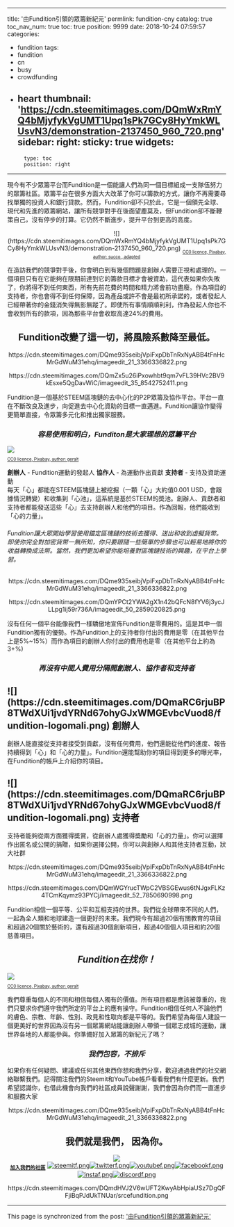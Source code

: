 
---
title: '由Fundition引領的眾籌新紀元'
permlink: fundition-cny
catalog: true
toc_nav_num: true
toc: true
position: 9999
date: 2018-10-24 07:59:57
categories:
- fundition
tags:
- fundition
- cn
- busy
- crowdfunding
- heart
thumbnail: 'https://cdn.steemitimages.com/DQmWxRmYQ4bMjyfykVgUMT1Upq1sPk7GCy8HyYmkWLUsvN3/demonstration-2137450_960_720.png'
sidebar:
    right:
        sticky: true
widgets:
    -
        type: toc
        position: right
---


<div class="text-justify">現今有不少眾籌平台而Fundition是一個能讓人們為同一個目標組成一支隊伍努力的眾籌社區。眾籌平台在很多方面大大改革了你可以籌款的方式，讓你不再需要尋找單獨的投資人和銀行貸款。然而，Fundition卻不只於此，它是一個領先全球、現代和先進的眾籌網站，讓所有競爭對手在後面望塵莫及，但Fundition卻不斷鞭策自己，沒有停步的打算。它仍然不斷進步，提升平台到更高的高度。 </div>
<p></p>
<center>![](https://cdn.steemitimages.com/DQmWxRmYQ4bMjyfykVgUMT1Upq1sPk7GCy8HyYmkWLUsvN3/demonstration-2137450_960_720.png)
<sub><sub><a href="https://pixabay.com/en/demonstration-show-me-demonstrate-2137450/" rel="nofollow noopener" title="This link will take you away from steemit.com">CC0 licence, Pixabay, author: succo , adapted</a></sub></sub></center>
<p></p>
<div class="text-justify">在造訪我們的競爭對手後，你會明白到有幾個問題是創辦人需要正視和處理的。一個項目只有在它能夠在限期前達到它的籌款目標才會被資助，這代表如果你失敗了，你將得不到任何東西，所有先前花費的時間和精力將會前功盡廢。作為項目的支持者，你也會得不到任何保障，因為產品或許不會是最初所承諾的，或者發起人已經帶著你的金錢消失得無影無蹤了。即使所有事情順順利利，作為發起人你也不會收到所有的款項，因為那些平台會收取高達24%的費用。</div>
<p></p>
<center><h2></i>Fundition改變了這一切，將風險系數降至最低。</i></h2></center>
<p></p>
<center>https://cdn.steemitimages.com/DQme935seibjVpiFxpDbTnRxNyABB4tFnHcMrGdWuM31ehq/imageedit_21_3366336822.png</center>
<p></p>
<center>https://cdn.steemitimages.com/DQmZx5u26iPxowhbt9qm7vFL39HVc2BV9kEsxe5QgDavWiC/imageedit_35_8542752411.png</center>
<p></p>
<div class="text-justify">Fundition是一個基於STEEM區塊鏈的去中心化的P2P眾籌及協作平台。平台一直在不斷改良及進步，向促進去中心化資助的目標一直邁進。Fundition讓協作變得更簡單直接，令眾籌多元化和推出獨家服務。</div>
<p></p>
<center><h3><i>容易使用和明白，Funditon是大家理想的眾籌平台</i></h3></center>
<p></p>
<div class="pull-right"><img src="https://cdn.steemitimages.com/DQmY6yES5ogiFdvAop4ppAr5nAKjywBbqYDiJSt2zLFEX43/questions-3143423_960_720.png">
<sub><sub><a href="https://pixabay.com/en/questions-who-what-how-why-where-3143423/" rel="nofollow noopener" title="This link will take you away from steemit.com"><br>CC0 licence, Pixabay, author: geralt</a></sub></sub></div>
<p></p>
<b>創辦人</b> - Fundition運動的發起人
<b>協作人</b> - 為運動作出貢獻
<b>支持者</b> - 支持及資助運動

<div class="text-justify">每天「心」都能在STEEM區塊鏈上被挖掘（一顆「心」大約值0.001 USD，會跟據情況轉變）和收集到「心池」，這系統是基於STEEM的奬池。創辦人、貢獻者和支持者都能發送這些「心」去支持創辦人和他們的項目。作為回報，他們能收到「心的力量」。</div>
<p></p>
<div class="text-justify"><h6><i>Fundition讓大眾開始學習使用錨定區塊鏈的技術去獲得、送出和收到虛擬貨幣。即使你完全對加密貨幣一無所知，你只要跟隨一些簡單的步驟也可以輕易地將你的收益轉換成法幣。當然，我們更加希望你能培養對區塊鏈技術的興趣，在平台上學習。</i></h6></div>
<p></p>
<center>https://cdn.steemitimages.com/DQme935seibjVpiFxpDbTnRxNyABB4tFnHcMrGdWuM31ehq/imageedit_21_3366336822.png</center>
<p></p>
<center>https://cdn.steemitimages.com/DQmYPCt2YWA2gX1n42bQFcN8fYV6j3ycJLLpg1ij59r736A/imageedit_50_2859020825.png</center>
<p></p>
<div class="text-justify">沒有任何一個平台能像我們一樣驕傲地宣佈Fundition是零費用的。這是其中一個Fundition獨有的優勢。作為Fundition上的支持者你付出的費用是零（在其他平台上是5%~15%）而作為項目的創辦人你付出的費用也是零（在其他平台上約為 3+%)</div>
<p></p>
<center><h3><i>再沒有中間人費用分隔開創辦人、協作者和支持者</i></h3></center>
<p></p>
<h2>![](https://cdn.steemitimages.com/DQmaRC6rjuBP8TWdXUi1jvdYRNd67ohyGJxWMGEvbcVuod8/fundition-logomali.png) 創辦人</h2> 
<p></p>
<div class="text-justify">創辦人能直接從支持者接受到貢獻，沒有任何費用，他們還能從他們的進度、報告持續得到「心」和「心的力量」。Fundition還能幫助你的項目得到更多的曝光率，在Fundition的帳戶上介紹你的項目。</div>
<p></p>
<h2>![](https://cdn.steemitimages.com/DQmaRC6rjuBP8TWdXUi1jvdYRNd67ohyGJxWMGEvbcVuod8/fundition-logomali.png) 支持者</h2>
<p></p>
<div class="text-justify">支持者能夠從兩方面獲得奬賞，從創辦人處獲得奬勵和「心的力量」。你可以選擇作出匿名或公開的捐贈，如果你選擇公開，你可以與創辦人和其他支持者互動，狀大社群 </div>
<p></p>
<center>https://cdn.steemitimages.com/DQme935seibjVpiFxpDbTnRxNyABB4tFnHcMrGdWuM31ehq/imageedit_21_3366336822.png</center>
<p></p>
<center>https://cdn.steemitimages.com/DQmWGYrucTWpC2VBSGEwus6tNJgxFLKz4TCmKqymz93PYCj/imageedit_52_7850690998.png</center>
<p></p>
<div class="text-justify">Fundition相信一個平等、公平和互相支持的世界。我們從全球帶來不同的人們，一起為全人類和地球建造一個更好的未來。我們現今有超過20個有關教育的項目和超過20個關於藝術的，還有超過30個創新項目，超過40個個人項目和約20個慈善項目。</div>
<p></p>
<center><h2><i>Fundition在找你！</i></h2></center>
<p></p>
<div class="pull-left"><img src="https://cdn.steemitimages.com/DQmRVCN138vfbw5ebNoqZZy7uoJdJt8u2Mh7BDp99hEener/businessman-2956970_960_720.png">
<sub><sub><a href="https://pixabay.com/en/businessman-finger-touch-turn-on-2956970/" rel="nofollow noopener" title="This link will take you away from steemit.com"><br>CC0 licence, Pixabay, author: geralt</a></sub></sub></div>
<p></p>
<div class="text-justify">我們尊重每個人的不同和相信每個人獨有的價值。所有項目都是應該被尊重的，我們只要求你們遵守我們所定的平台上的應有操守。Fundition相信任何人不論他們的膚色、宗教、年齡、性別、政見和性取向都是平等的。我們希望為每個人建設一個更美好的世界因為沒有另一個眾籌網站能讓創辦人帶領一個眾志成城的運動，讓世界各地的人都能參與。你準備好加入眾籌的新紀元了嗎？ </div>
<p></p>
<center><h3><i>我們包容，不排斥</i> </h3></center>
<p></p>
<div class="text-justify">如果你有任何疑問、建議或任何其他東西你想和我們分享，歡迎通過我們的社交網絡聯繫我們。記得關注我們的Steemit和YouTube帳戶看看我們有什麼更新。我們希望認識你，也借此機會向我們的社區成員說聲謝謝，我們會因為你們而一直進步和服務大家 </div>
<p></p>

<center>https://cdn.steemitimages.com/DQme935seibjVpiFxpDbTnRxNyABB4tFnHcMrGdWuM31ehq/imageedit_21_3366336822.png</center>
<p></p>

<center><h2>我們就是我們，
因為你。</h2></center>
<p></p>


<center><img src="https://steemitimages.com/0x0/https://cdn.steemitimages.com/DQmaYfT3fnb6ZyqYLhjHQf3dtSMHiEE8XbThZK6eEhAG542/fundition-large.png"><br>
<sub><a href="https://fundition.io/" rel="noopener" title="This link will take you away from steemit.com"><strong>加入我們的社區</strong></a></sub>
<a href="https://steemit.com/@fundition"><img src="https://steemitimages.com/0x0/https://cdn.steemitimages.com/DQmX3cy15dCdj13UHEXJweXi56Ke7wPygVATXTn9M4nJXnP/steemitf.png" alt="steemitf.png"></a><a href="https://twitter.com/funditionio" rel="noopener" title="This link will take you away from steemit.com"><img src="https://steemitimages.com/0x0/https://cdn.steemitimages.com/DQmNpvrZZwovgVjvFzECahb1Rxn3DHW44qQRR6ezKaW5tZm/twitterf.png" alt="twitterf.png"></a><a href="https://www.youtube.com/channel/UCLap9JqoF57ual0kjw5S_2w" rel="noopener" title="This link will take you away from steemit.com"><img src="https://steemitimages.com/0x0/https://cdn.steemitimages.com/DQmb4sujNswmgi3U9HMZhPrzewtnBiq4h2meN2GTGHFncZs/youtubef.png" alt="youtubef.png"></a><a href="https://www.facebook.com/funditionofficial" rel="noopener" title="This link will take you away from steemit.com"><img src="https://steemitimages.com/0x0/https://cdn.steemitimages.com/DQmY4Uc6ocy3pf5743kevVwY8vSta8s1AZEyXnRaQKRuE8P/facebookf.png" alt="facebookf.png"></a><a href="https://www.instagram.com/funditionofficial/" rel="noopener" title="This link will take you away from steemit.com"><img src="https://steemitimages.com/0x0/https://cdn.steemitimages.com/DQmNSCP9MBQ6ND6nEJM7Tw3tHAHSqeXpUpspaoA9BVSSVqd/instaf.png" alt="instaf.png"></a><a href="https://discord.me/fundition" rel="noopener" title="This link will take you away from steemit.com"><img src="https://steemitimages.com/0x0/https://cdn.steemitimages.com/DQmSxkY56B9RZWXmhUyybUR7ZtsJAf2BHHyH2pGoFLLRaH2/discordf.png" alt="discordf.png"></a></center>
<p></p>

<center>https://cdn.steemitimages.com/DQmdHVJ2V6wUFT2KwyAbHpiaUSz7DgQFFjiBqPJdUkTNUar/srcefundition.png</center>

- - -

This page is synchronized from the post: ['由Fundition引領的眾籌新紀元'](https://steemit.com/@htliao/fundition-cny)
